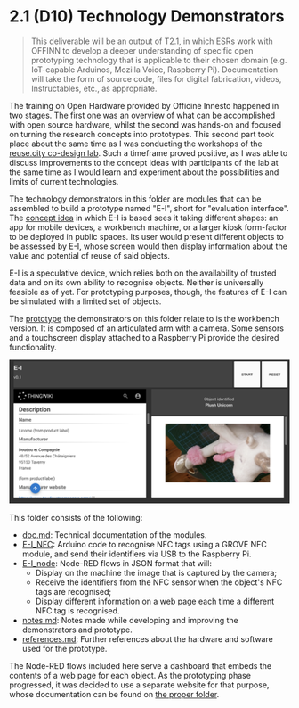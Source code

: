 # 2.1 (D10) Technology Demonstrators

> This deliverable will be an output of T2.1, in which ESRs work with OFFINN to develop a deeper understanding of specific open prototyping technology that is applicable to their chosen domain (e.g. IoT-capable Arduinos, Mozilla Voice, Raspberry Pi).
> Documentation will take the form of source code, files for digital fabrication, videos, Instructables, etc., as appropriate.

The training on Open Hardware provided by Officine Innesto happened in two stages. The first one was an overview of what can be accomplished with open source hardware, whilst the second was hands-on and focused on turning the research concepts into prototypes. This second part took place about the same time as I was conducting the workshops of the [reuse.city co-design lab](../D13_deployment-datasets/reuse-city). Such a timeframe proved positive, as I was able to discuss improvements to the concept ideas with participants of the lab at the same time as I would learn and experiment about the possibilities and limits of current technologies.

The technology demonstrators in this folder are modules that can be assembled to build a prototype named "E-I", short for "evaluation interface". The [concept idea](../D11_co-designed-concepts) in which E-I is based sees it taking different shapes: an app for mobile devices, a workbench machine, or a larger kiosk form-factor to be deployed in public spaces. Its user would present different objects to be assessed by E-I, whose screen would then display information about the value and potential of reuse of said objects.

E-I is a speculative device, which relies both on the availability of trusted data and on its own ability to recognise objects. Neither is universally feasible as of yet. For prototyping purposes, though, the features of E-I can be simulated with a limited set of objects.

The [prototype](../D12_documentation-of-prototypes) the demonstrators on this folder relate to is the workbench version. It is composed of an articulated arm with a camera. Some sensors and a touchscreen display attached to a Raspberry Pi provide the desired functionality.

![E-I_web](E-I_0.1.png)

This folder consists of the following:

 - [doc.md](doc.md): Technical documentation of the modules.
 - [E-I_NFC](E-I_NFC): Arduino code to recognise NFC tags using a GROVE NFC module, and send their identifiers via USB to the Raspberry Pi.
 - [E-I_node](E-I_NFC): Node-RED flows in JSON format that will:
    - Display on the machine the image that is captured by the camera;
    - Receive the identifiers from the NFC sensor when the object's NFC tags are recognised;
    - Display different information on a web page each time a different NFC tag is recognised.
 - [notes.md](notes.md): Notes made while developing and improving the demonstrators and prototype.
 - [references.md](references.md): Further references about the hardware and software used for the prototype.

The Node-RED flows included here serve a dashboard that embeds the contents of a web page for each object. As the prototyping phase progressed, it was decided to use a separate website for that purpose, whose documentation can be found on [the proper folder](../D12_documentation-of-prototypes/thingwiki).
